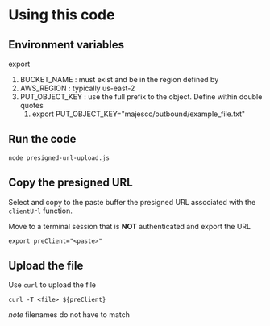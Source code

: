 # Using this code

## Environment variables

export

1. BUCKET_NAME : must exist and be in the region defined by
1. AWS_REGION : typically us-east-2
1. PUT_OBJECT_KEY : use the full prefix to the object. Define within double quotes
    1. export PUT_OBJECT_KEY="majesco/outbound/example_file.txt"

## Run the code

`node presigned-url-upload.js`

## Copy the presigned URL

Select and copy to the paste buffer the presigned URL associated with the `clientUrl` function.

Move to a terminal session that is **NOT** authenticated and export the URL

`export preClient="<paste>"`

## Upload the file

Use `curl` to upload the file

`curl -T <file> ${preClient}`

*note* filenames do not have to match
